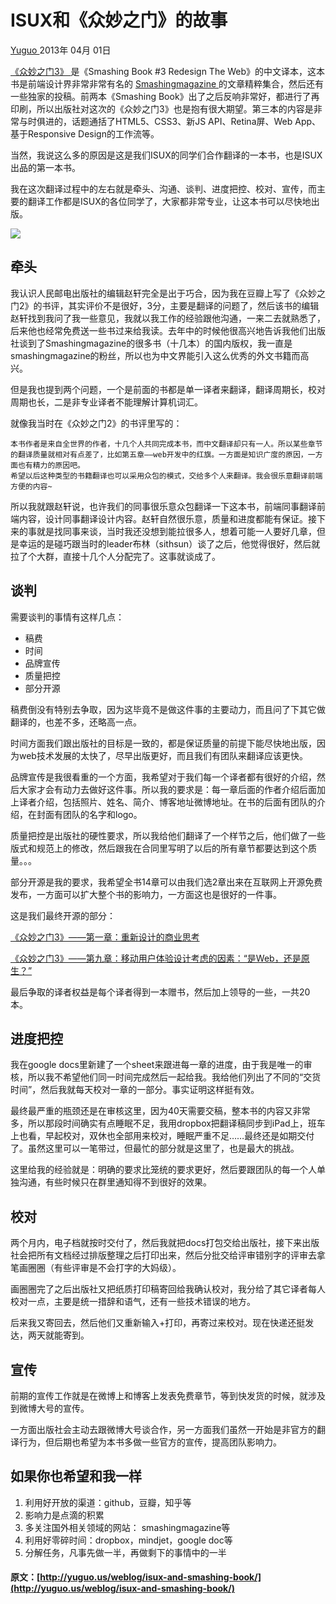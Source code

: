 #  ISUX和《众妙之门》的故事 

[ Yuguo ](http://yuguo.us) 2013年 04月 01日 

[ 《众妙之门3》 ](http://book.douban.com/subject/23008807/) 是《Smashing Book #3 Redesign The Web》的中文译本，这本书是前端设计界非常非常有名的 [ Smashingmagazine ](http://smashingmagazine.com) 的文章精粹集合，然后还有一些独家的投稿。前两本《Smashing Book》出了之后反响非常好，都进行了再印刷，所以出版社对这次的《众妙之门3》也是抱有很大期望。第三本的内容是非常与时俱进的，话题通括了HTML5、CSS3、新JS API、Retina屏、Web App、基于Responsive Design的工作流等。 

当然，我说这么多的原因是这是我们ISUX的同学们合作翻译的一本书，也是ISUX出品的第一本书。 

我在这次翻译过程中的左右就是牵头、沟通、谈判、进度把控、校对、宣传，而主要的翻译工作都是ISUX的各位同学了，大家都非常专业，让这本书可以尽快地出版。 

![](/files/2013/04/sm3.jpg)

##  牵头 

我认识人民邮电出版社的编辑赵轩完全是出于巧合，因为我在豆瓣上写了《众妙之门2》的书评，其实评价不是很好，3分，主要是翻译的问题了，然后该书的编辑赵轩找到我问了我一些意见，我就以我工作的经验跟他沟通，一来二去就熟悉了，后来他也经常免费送一些书过来给我读。去年中的时候他很高兴地告诉我他们出版社谈到了Smashingmagazine的很多书（十几本）的国内版权，我一直是smashingmagazine的粉丝，所以也为中文界能引入这么优秀的外文书籍而高兴。 

但是我也提到两个问题，一个是前面的书都是单一译者来翻译，翻译周期长，校对周期也长，二是非专业译者不能理解计算机词汇。 

就像我当时在《众妙之门2》的书评里写的： 
    
    
    本书作者是来自全世界的作者，十几个人共同完成本书，而中文翻译却只有一人。所以某些章节的翻译质量就相对有点差了，比如第五章——web开发中的红旗。一方面是知识广度的原因，一方面也有精力的原因吧。  　　 
    希望以后这种类型的书籍翻译也可以采用众包的模式，交给多个人来翻译。我会很乐意翻译前端方便的内容~ 
    

所以我就跟赵轩说，也许我们的同事很乐意众包翻译一下这本书，前端同事翻译前端内容，设计同事翻译设计内容。赵轩自然很乐意，质量和进度都能有保证。接下来的事就是找同事来谈，当时我还没想到能拉很多人，想着可能一人要好几章，但是幸运的是碰巧跟当时的leader布林（sithsun）谈了之后，他觉得很好，然后就拉了个大群，直接十几个人分配完了。这事就谈成了。 

##  谈判 

需要谈判的事情有这样几点： 

  * 稿费 
  * 时间 
  * 品牌宣传 
  * 质量把控 
  * 部分开源 

稿费倒没有特别去争取，因为这毕竟不是做这件事的主要动力，而且问了下其它做翻译的，也差不多，还略高一点。 

时间方面我们跟出版社的目标是一致的，都是保证质量的前提下能尽快地出版，因为web技术发展的太快了，尽早出版更好，而且我们有团队来翻译应该更快。 

品牌宣传是我很看重的一个方面，我希望对于我们每一个译者都有很好的介绍，然后大家才会有动力去做好这件事。所以我的要求是：每一章后面的作者介绍后面加上译者介绍，包括照片、姓名、简介、博客地址微博地址。在书的后面有团队的介绍，在封面有团队的名字和logo。 

质量把控是出版社的硬性要求，所以我给他们翻译了一个样节之后，他们做了一些版式和规范上的修改，然后跟我在合同里写明了以后的所有章节都要达到这个质量。。。 

部分开源是我的要求，我希望全书14章可以由我们选2章出来在互联网上开源免费发布，一方面可以扩大整个书的影响力，一方面这也是很好的一件事。 

这是我们最终开源的部分： 

[ 《众妙之门3》——第一章：重新设计的商业思考 ](http://yuguo.us/weblog/the-business-side-of-redesign/)

[ 《众妙之门3》——第九章：移动用户体验设计考虑的因素：“是Web，还是原生？” ](http://yuguo.us/weblog/web-or-native-2/)

最后争取的译者权益是每个译者得到一本赠书，然后加上领导的一些，一共20本。 

##  进度把控 

我在google docs里新建了一个sheet来跟进每一章的进度，由于我是唯一的审核，所以我不希望他们同一时间完成然后一起给我。我给他们列出了不同的“交货时间”，然后我就每天校对一章的一部分。事实证明这样挺有效。 

最终最严重的瓶颈还是在审核这里，因为40天需要交稿，整本书的内容又非常多，所以那段时间确实有点睡眠不足，我用dropbox把翻译稿同步到iPad上，班车上也看，早起校对，双休也全部用来校对，睡眠严重不足……最终还是如期交付了。虽然这里可以一笔带过，但最忙的部分就是这里了，也是最大的挑战。 

这里给我的经验就是：明确的要求比笼统的要求更好，然后要跟团队的每一个人单独沟通，有些时候只在群里通知得不到很好的效果。 

##  校对 

两个月内，电子档就按时交付了，然后我就把docs打包交给出版社，接下来出版社会把所有文档经过排版整理之后打印出来，然后分批交给评审错别字的评审去拿笔画圈圈（有些评审是不会打字的大妈级）。 

画圈圈完了之后出版社又把纸质打印稿寄回给我确认校对，我分给了其它译者每人校对一点，主要是统一措辞和语气，还有一些技术错误的地方。 

后来我又寄回去，然后他们又重新输入+打印，再寄过来校对。现在快递还挺发达，两天就能寄到。 

##  宣传 

前期的宣传工作就是在微博上和博客上发表免费章节，等到快发货的时候，就涉及到微博大号的宣传。 

一方面出版社会主动去跟微博大号谈合作，另一方面我们虽然一开始是非官方的翻译行为，但后期也希望为本书多做一些官方的宣传，提高团队影响力。 

##  如果你也希望和我一样 

  1. 利用好开放的渠道：github，豆瓣，知乎等 
  2. 影响力是点滴的积累 
  3. 多关注国外相关领域的网站： smashingmagazine等 
  4. 利用好零碎时间：dropbox，mindjet，google doc等 
  5. 分解任务，凡事先做一半，再做剩下的事情中的一半 
#### 原文：[http://yuguo.us/weblog/isux-and-smashing-book/](http://yuguo.us/weblog/isux-and-smashing-book/)